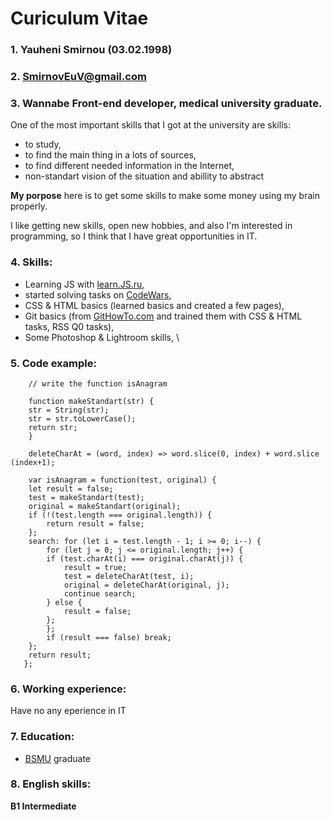 # Curiculum Vitae

### 1. Yauheni Smirnou (03.02.1998)
### 2. SmirnovEuV@gmail.com
### 3. Wannabe Front-end developer, medical university graduate.
One of the most important skills that I got at the university are skills:  
* to study,
* to find the main thing in a lots of sources,
* to find different needed information in the Internet,
* non-standart vision of the situation and abillity to abstract

**My porpose** here is to get some skills to make some money using my brain properly. 
  
I like getting new skills, open new hobbies, and also I'm interested in programming, so I think that I have great opportunities in IT.
### 4. Skills:
* Learning JS with [learn.JS.ru](https://learn.javascript.ru/),
* started solving tasks on [CodeWars](https://www.codewars.com/),
* CSS & HTML basics (learned basics and created a few pages),
* Git basics (from [GitHowTo.com](https://githowto.com/ru) and trained them with CSS & HTML tasks, RSS Q0 tasks),
* Some Photoshop & Lightroom skills,
\
### 5. Code example:
```
    // write the function isAnagram

    function makeStandart(str) {
    str = String(str);
    str = str.toLowerCase();
    return str;
    }

    deleteCharAt = (word, index) => word.slice(0, index) + word.slice (index+1);

    var isAnagram = function(test, original) {
    let result = false;
    test = makeStandart(test);
    original = makeStandart(original);
    if (!(test.length === original.length)) {
        return result = false;
    };
    search: for (let i = test.length - 1; i >= 0; i--) {
        for (let j = 0; j <= original.length; j++) {
        if (test.charAt(i) === original.charAt(j)) {
            result = true;
            test = deleteCharAt(test, i);
            original = deleteCharAt(original, j);
            continue search;
        } else {
            result = false;
        };
        };
        if (result === false) break;
    };
    return result;
   };
```

### 6. Working experience:
Have no any eperience in IT
### 7. Education:
* [BSMU](https://www.bsmu.by/) graduate
### 8. English skills:
**B1 Intermediate**
